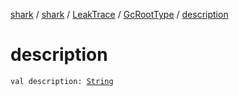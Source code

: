 [shark](../../../index.md) / [shark](../../index.md) / [LeakTrace](../index.md) / [GcRootType](index.md) / [description](./description.md)

# description

`val description: `[`String`](https://kotlinlang.org/api/latest/jvm/stdlib/kotlin/-string/index.html)